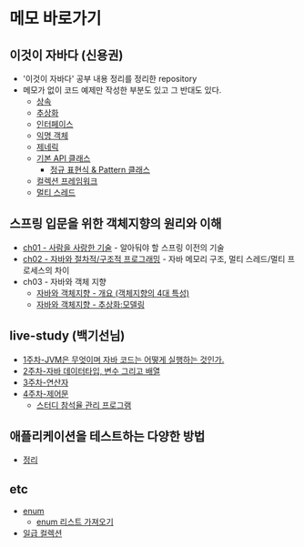 
# 메모 바로가기
## 이것이 자바다 (신용권)
- '이것이 자바다' 공부 내용 정리를 정리한 repository
- 메모가 없이 코드 예제만 작성한 부분도 있고 그 반대도 있다.
    - [상속](https://github.com/soongjamm/this-is-the-java/blob/master/src/this_is_the_java/inheritance)
    - [추상화](https://github.com/soongjamm/this-is-the-java/blob/master/src/this_is_the_java/inheritance/abstraction)
    - [인터페이스](https://github.com/soongjamm/this-is-the-java/blob/master/src/this_is_the_java/Interface)
    - [익명 객체](https://github.com/soongjamm/this-is-the-java/blob/master/src/this_is_the_java/nestedClassAndInterface)
    - [제네릭](https://github.com/soongjamm/this-is-the-java/blob/master/src/this_is_the_java/generic)
    - [기본 API 클래스](https://github.com/soongjamm/this-is-the-java/blob/master/src/this_is_the_java/javaAPI)
        - [정규 표현식 & Pattern 클래스](https://github.com/soongjamm/this-is-the-java/blob/master/src/this_is_the_java/javaAPI/RegExp)
    - [컬렉션 프레임워크](https://github.com/soongjamm/this-is-the-java/blob/master/src/this_is_the_java/collection)
    - [멀티 스레드](https://github.com/soongjamm/this-is-the-java/blob/master/src/this_is_the_java/multiThread)
    
## 스프링 입문을 위한 객체지향의 원리와 이해
   - [ch01 - 사람을 사랑한 기술](https://github.com/soongjamm/java-study/tree/master/src/oop/principlesAndUnderstanding/ch01) - 알아둬야 할 스프링 이전의 기술
   - [ch02 - 자바와 절차적/구조적 프로그래밍](https://github.com/soongjamm/java-study/tree/master/src/oop/principlesAndUnderstanding/ch02) - 자바 메모리 구조, 멀티 스레드/멀티 프로세스의 차이
   - ch03 - 자바와 객체 지향
       - [자바와 객체지향 - 개요 (객체지향의 4대 특성)](https://soongjamm.tistory.com/98)
       - [자바와 객체지향 - 추상화:모델링](https://soongjamm.tistory.com/101)

## live-study (백기선님)
- [1주차-JVM은 무엇이며 자바 코드는 어떻게 실행하는 것인가.](https://soongjamm.tistory.com/95)
- [2주차-자바 데이터타입, 변수 그리고 배열](https://soongjamm.tistory.com/97)
- [3주차-연산자](https://soongjamm.tistory.com/100)
- [4주차-제어문](https://soongjamm.tistory.com/110)
    - [스터디 참석율 관리 프로그램](https://github.com/soongjamm/live-study-participant-checker)

## 애플리케이션을 테스트하는 다양한 방법
- [정리](https://github.com/soongjamm/java-study/tree/master/src/whiteship_test_code)
       
## etc
- [enum](https://github.com/soongjamm/this-is-the-java/blob/master/src/etc/enums)
    - [enum 리스트 가져오기](https://github.com/soongjamm/this-is-the-java/blob/master/src/etc/enums/enumExample)
- [일급 컬렉션](https://github.com/soongjamm/this-is-the-java/blob/master/src/etc/first_class_collection)

